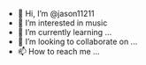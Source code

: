 - 👋 Hi, I’m @jason11211
- 👀 I’m interested in music
- 🌱 I’m currently learning ...
- 💞️ I’m looking to collaborate on ...
- 📫 How to reach me ...

<!---
jason11211/jason11211 is a ✨ special ✨ repository because its `README.md` (this file) appears on your GitHub profile.
You can click the Preview link to take a look at your changes.
--->
